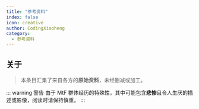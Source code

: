 ```yaml
---
title: "参考资料"
index: false
icon: creative
author: CodingXiaoheng
category:
  - 参考资料
---
```


## 关于

> 本条目汇集了来自各方的**原始资料**，未经删减或加工。

::: warning 警告
由于 MtF 群体经历的特殊性，其中可能包含**悲惨**且令人生厌的描述或影像，阅读时请保持慎重。
:::
